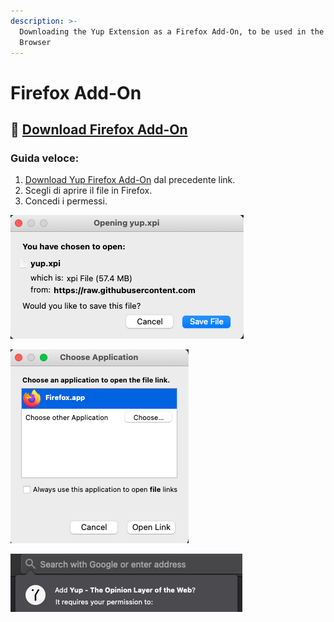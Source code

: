 ```yaml
---
description: >-
  Downloading the Yup Extension as a Firefox Add-On, to be used in the Firefox
  Browser
---
```


# Firefox Add-On

## 🦊  [Download Firefox Add-On](https://github.com/Yup-io/yup_docs/raw/master/yup.xpi)

### Guida veloce: 

1. [Download Yup Firefox Add-On](https://github.com/Yup-io/yup_docs/raw/master/yup.xpi) dal precedente link.
2. Scegli di aprire il file in Firefox.
3. Concedi i permessi.

![1. Download Add-On](../../.gitbook/assets/ff3.png)

![2. Apri in Firefox](../../.gitbook/assets/ff1%20%281%29.png)

![3. Concedi i permessi](../../.gitbook/assets/ff2%20%281%29.png)